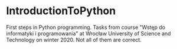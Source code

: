# IntroductionToPython
First steps in Python programming. 
Tasks from course "Wstęp do informatyki i programowania" at Wrocław University of Science and Technology on winter 2020. Not all of them are correct.
